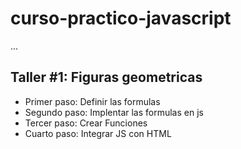 # curso-practico-javascript

... 

## Taller #1: Figuras geometricas 

- Primer paso: Definir las formulas 
- Segundo paso: Implentar las formulas en js 
- Tercer paso: Crear Funciones
-  Cuarto paso: Integrar JS con HTML
